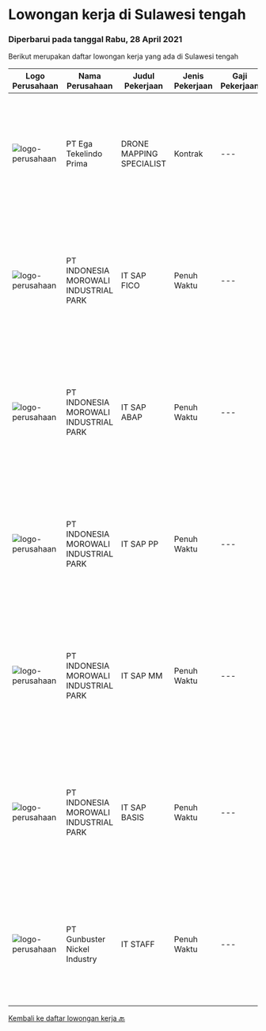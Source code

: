
  # Lowongan kerja di Sulawesi tengah

  ### Diperbarui pada tanggal Rabu, 28 April 2021

  Berikut merupakan daftar lowongan kerja yang ada di Sulawesi tengah

  |Logo Perusahaan | Nama Perusahaan | Judul Pekerjaan | Jenis Pekerjaan | Gaji Pekerjaan | Lokasi | Deskripsi | Tanggal diunggah | Pranala |
  | -------------- | --------------- | --------------- | --------- | --------- | -------------- | ------- | ----------- | ----------- |
  |![logo-perusahaan](https://image-service-cdn.seek.com.au/6d7bad54d4e7c9c60cf5785ff8cf959868a79d4c/ee4dce1061f3f616224767ad58cb2fc751b8d2dc)|PT Ega Tekelindo Prima|DRONE MAPPING SPECIALIST|Kontrak|---|Sulawesi Tengah|Responsibilities: Able to operate drone for mapping area of Exploration and Production Experienced with mining software (Surpac, Whittle, Mine Sched,...|Senin, 26 April 2021|https://www.jobstreet.co.id/id/job/drone-mapping-specialist-3509937?token=0~a769a2df-9bf6-4048-b268-3cdbc7fc8f10&sectionRank=1&jobId=jobstreet-id-job-3509937|
|![logo-perusahaan](https://image-service-cdn.seek.com.au/143d651d3c023c769fb9aef13896751e74d158f8/ee4dce1061f3f616224767ad58cb2fc751b8d2dc)|PT INDONESIA MOROWALI INDUSTRIAL PARK|IT SAP FICO|Penuh Waktu|---|Sulawesi Tengah|Requirements : Bachelor degree preferably in Computer Science, Information Systems, or equivalent Required Skills(s): SAP Module FICO (Design,...|Senin, 26 April 2021|https://www.jobstreet.co.id/id/job/it-sap-fico-3516821?token=0~a769a2df-9bf6-4048-b268-3cdbc7fc8f10&sectionRank=2&jobId=jobstreet-id-job-3516821|
|![logo-perusahaan](https://image-service-cdn.seek.com.au/143d651d3c023c769fb9aef13896751e74d158f8/ee4dce1061f3f616224767ad58cb2fc751b8d2dc)|PT INDONESIA MOROWALI INDUSTRIAL PARK|IT SAP ABAP|Penuh Waktu|---|Sulawesi Tengah|Requirements: Bachelor degree from Information Technology or Computer Science. Minimum 3 years of experiences as ABAP Consultant or 2 full cycle of...|Senin, 26 April 2021|https://www.jobstreet.co.id/id/job/it-sap-abap-3516810?token=0~a769a2df-9bf6-4048-b268-3cdbc7fc8f10&sectionRank=3&jobId=jobstreet-id-job-3516810|
|![logo-perusahaan](https://image-service-cdn.seek.com.au/143d651d3c023c769fb9aef13896751e74d158f8/ee4dce1061f3f616224767ad58cb2fc751b8d2dc)|PT INDONESIA MOROWALI INDUSTRIAL PARK|IT SAP PP|Penuh Waktu|---|Sulawesi Tengah|Requirements : Bachelor degree preferably in Computer Science, Information Systems, or equivalent Required Skills(s): SAP Module PP (Design,...|Senin, 26 April 2021|https://www.jobstreet.co.id/id/job/it-sap-pp-3516870?token=0~a769a2df-9bf6-4048-b268-3cdbc7fc8f10&sectionRank=4&jobId=jobstreet-id-job-3516870|
|![logo-perusahaan](https://image-service-cdn.seek.com.au/143d651d3c023c769fb9aef13896751e74d158f8/ee4dce1061f3f616224767ad58cb2fc751b8d2dc)|PT INDONESIA MOROWALI INDUSTRIAL PARK|IT SAP MM|Penuh Waktu|---|Sulawesi Tengah|Requirements : Bachelor degree preferably in Computer Science, Information Systems, or equivalent Required Skills(s): SAP Module MM (Design,...|Senin, 26 April 2021|https://www.jobstreet.co.id/id/job/it-sap-mm-3516856?token=0~a769a2df-9bf6-4048-b268-3cdbc7fc8f10&sectionRank=5&jobId=jobstreet-id-job-3516856|
|![logo-perusahaan](https://image-service-cdn.seek.com.au/143d651d3c023c769fb9aef13896751e74d158f8/ee4dce1061f3f616224767ad58cb2fc751b8d2dc)|PT INDONESIA MOROWALI INDUSTRIAL PARK|IT SAP BASIS|Penuh Waktu|---|Sulawesi Tengah|Requirements : Bachelor degree preferably in Computer Science/ Information Systems/ Engineer or equivalent Minimum 3 years of experience in handling...|Senin, 26 April 2021|https://www.jobstreet.co.id/id/job/it-sap-basis-3516893?token=0~a769a2df-9bf6-4048-b268-3cdbc7fc8f10&sectionRank=6&jobId=jobstreet-id-job-3516893|
|![logo-perusahaan](https://image-service-cdn.seek.com.au/399a787b49eb009fd534a6713d71292a1ef19fe1/ee4dce1061f3f616224767ad58cb2fc751b8d2dc)|PT Gunbuster Nickel Industry|IT STAFF|Penuh Waktu|---|Sulawesi Tengah|Kualifikasi: D3 Teknologi Informatika, Sistem Informatika / sejenis Minimal 1 Tahun di bidang yang sama Usia minimal 23-30 Tahun Memiliki Kemampuan...|Selasa, 30 Maret 2021|https://www.jobstreet.co.id/id/job/it-staff-3494599?token=0~a769a2df-9bf6-4048-b268-3cdbc7fc8f10&sectionRank=7&jobId=jobstreet-id-job-3494599|


  [Kembali ke daftar lowongan kerja 🔙](../README.md#daftar-lowongan-kerja)
  